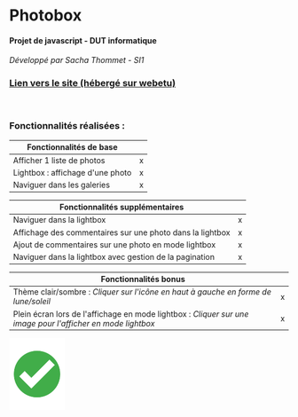 # Photobox
#### Projet de javascript - DUT informatique

*Développé par Sacha Thommet - SI1*

### [Lien vers le site (hébergé sur webetu)](https://webetu.iutnc.univ-lorraine.fr/www/thommet3u/photobox)

<br>

### Fonctionnalités réalisées :


|     Fonctionnalités de base      |     |
| -------------------------------- |:---:|
| Afficher 1 liste de photos       |  x  |
| Lightbox : affichage d'une photo |  x  |
| Naviguer dans les galeries       |  x  |

|                      Fonctionnalités supplémentaires                     |     |
| ----------------------------------------------------------------------   |:---:|
|   Naviguer dans la lightbox                                              |  x  |
|   Affichage des commentaires sur une photo dans la lightbox              | x   |
|    Ajout de commentaires sur une photo en mode lightbox                  | x   |
|   Naviguer dans la lightbox avec gestion de la pagination                | x   |

|     Fonctionnalités bonus     |     |
| -------------------------------- |:---:|
| Thème clair/sombre : *Cliquer sur l'icône en haut à gauche en forme de lune/soleil* |  x  |
| Plein écran lors de l'affichage en mode lightbox : *Cliquer sur une image pour l'afficher en mode lightbox* |  x  |


<img src="./css/readmeImage.png" width="100"/>